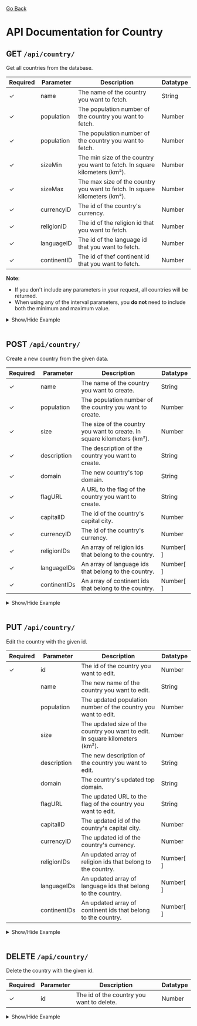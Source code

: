 [Go Back](./README.md)

# API Documentation for Country

## GET `/api/country/`

Get all countries from the database.

| Required | Parameter   | Description                                                                | Datatype |
| -------- | ----------- | -------------------------------------------------------------------------- | -------- |
| ✓        | name        | The name of the country you want to fetch.                                 | String   |
| ✓        | population  | The population number of the country you want to fetch.                    | Number   |
| ✓        | population  | The population number of the country you want to fetch.                    | Number   |
| ✓        | sizeMin     | The min size of the country you want to fetch. In square kilometers (km²). | Number   |
| ✓        | sizeMax     | The max size of the country you want to fetch. In square kilometers (km²). | Number   |
| ✓        | currencyID  | The id of the country's currency.                                          | Number   |
| ✓        | religionID  | The id of the religion id that you want to fetch.                          | Number   |
| ✓        | languageID  | The id of the language id that you want to fetch.                          | Number   |
| ✓        | continentID | The id of thef continent id that you want to fetch.                        | Number   |

**Note**:

-   If you don't include any parameters in your request, all countries will be returned.
-   When using any of the interval parameters, you **do not** need to include both the minimum and maximum value.

<details>
<summary>Show/Hide Example</summary>

Send a GET request to `/api/country/`:

Response:

```json
{
	"success": true,
	"error": "",
	"data": [
		{
			"countryID": 3,
			"countryName": "United States of America",
			"countryPopulation": 320000000,
			"countrySize": 9833520,
			"countryDescription": "The United States of America (USA; an alternate spelling...",
			"countryDomain": "us",
			"countryFlagURL": "https://countryflagsapi.com/svg/us",
			"createdAt": "1970-01-01T00:00:00.000Z",
			"updatedAt": "1970-01-01T00:00:00.000Z",
			"countryCurrencyID": 3,
			"countryCapitalID": 3,
			"city": {
				"cityID": 3,
				"cityName": "New York",
				"cityPopulation": 80000000,
				"createdAt": "1970-01-01T00:00:00.000Z",
				"updatedAt": "1970-01-01T00:00:00.000Z"
			},
			"currency": {
				"currencyID": 3,
				"currencyName": "US dollar",
				"currencySymbol": "USD",
				"createdAt": "1970-01-01T00:00:00.000Z",
				"updatedAt": "1970-01-01T00:00:00.000Z"
			},
			"continents": [
				{
					"continentID": 4,
					"continentName": "North America",
					"continentPopulation": 502737585,
					"continentSize": 24709000,
					"createdAt": "1970-01-01T00:00:00.000Z",
					"updatedAt": "1970-01-01T00:00:00.000Z",
					"countryContinent": {
						"createdAt": "1970-01-01T00:00:00.000Z",
						"updatedAt": "1970-01-01T00:00:00.000Z",
						"countryCountryID": 3,
						"continentContinentID": 4
					}
				}
			],
			"religions": [
				{
					"religionID": 3,
					"religionName": "Christianity",
					"createdAt": "1970-01-01T00:00:00.000Z",
					"updatedAt": "1970-01-01T00:00:00.000Z",
					"countryReligion": {
						"createdAt": "1970-01-01T00:00:00.000Z",
						"updatedAt": "1970-01-01T00:00:00.000Z",
						"countryCountryID": 3,
						"religionReligionID": 3
					}
				}
			],
			"languages": [
				{
					"languageID": 3,
					"languageName": "English",
					"languageNativeSpeakers": 372900000,
					"languageTotalSpeakers": 1452000000,
					"createdAt": "1970-01-01T00:00:00.000Z",
					"updatedAt": "1970-01-01T00:00:00.000Z",
					"countryLanguage": {
						"createdAt": "1970-01-01T00:00:00.000Z",
						"updatedAt": "1970-01-01T00:00:00.000Z",
						"countryCountryID": 3,
						"languageLanguageID": 3
					}
				}
			]
		},
		{
			"countryID": 6,
			"countryName": "Sweden",
			"countryPopulation": 9557422,
			"countrySize": 449964,
			"countryDescription": "Sweden is a country in Northern Europe. It is the world's second-largest...",
			"countryDomain": "se",
			"countryFlagURL": "https://countryflagsapi.com/svg/se",
			"createdAt": "1970-01-01T00:00:00.000Z",
			"updatedAt": "1970-01-01T00:00:00.000Z",
			"countryCurrencyID": 6,
			"countryCapitalID": 6,
			"city": {
				"cityID": 6,
				"cityName": "Stockholm",
				"cityPopulation": 8000000,
				"createdAt": "1970-01-01T00:00:00.000Z",
				"updatedAt": "1970-01-01T00:00:00.000Z"
			},
			"currency": {
				"currencyID": 6,
				"currencyName": "Swedish Crown",
				"currencySymbol": "SEK",
				"createdAt": "1970-01-01T00:00:00.000Z",
				"updatedAt": "1970-01-01T00:00:00.000Z"
			},
			"continents": [
				{
					"continentID": 3,
					"continentName": "Europe",
					"continentPopulation": 748456328,
					"continentSize": 10180000,
					"createdAt": "1970-01-01T00:00:00.000Z",
					"updatedAt": "1970-01-01T00:00:00.000Z",
					"countryContinent": {
						"createdAt": "1970-01-01T00:00:00.000Z",
						"updatedAt": "1970-01-01T00:00:00.000Z",
						"countryCountryID": 6,
						"continentContinentID": 3
					}
				}
			],
			"religions": [
				{
					"religionID": 3,
					"religionName": "Christianity",
					"createdAt": "1970-01-01T00:00:00.000Z",
					"updatedAt": "1970-01-01T00:00:00.000Z",
					"countryReligion": {
						"createdAt": "1970-01-01T00:00:00.000Z",
						"updatedAt": "1970-01-01T00:00:00.000Z",
						"countryCountryID": 6,
						"religionReligionID": 3
					}
				}
			],
			"languages": [
				{
					"languageID": 6,
					"languageName": "Swedish",
					"languageNativeSpeakers": 9000000,
					"languageTotalSpeakers": 20000000,
					"createdAt": "1970-01-01T00:00:00.000Z",
					"updatedAt": "1970-01-01T00:00:00.000Z",
					"countryLanguage": {
						"createdAt": "1970-01-01T00:00:00.000Z",
						"updatedAt": "1970-01-01T00:00:00.000Z",
						"countryCountryID": 6,
						"languageLanguageID": 6
					}
				}
			]
		}
	]
}
```

Send a GET request to `/api/country/` with the following body:

```json
{
	"religionID": 4
}
```

Response:

```json
{
	"success": true,
	"error": "",
	"data": [
		{
			"countryID": 4,
			"countryName": "Indonesia",
			"countryPopulation": 263991379,
			"countrySize": 1904569,
			"countryDescription": "Indonesia is a country in Southeast Asia...",
			"countryDomain": "id",
			"countryFlagURL": "https://countryflagsapi.com/svg/id",
			"createdAt": "1970-01-01T00:00:00.000Z",
			"updatedAt": "1970-01-01T00:00:00.000Z",
			"countryCurrencyID": 4,
			"countryCapitalID": 4,
			"city": {
				"cityID": 4,
				"cityName": "Jakarta",
				"cityPopulation": 20000000,
				"createdAt": "1970-01-01T00:00:00.000Z",
				"updatedAt": "1970-01-01T00:00:00.000Z"
			},
			"currency": {
				"currencyID": 4,
				"currencyName": "Indonesian rupiah",
				"currencySymbol": "IDR",
				"createdAt": "1970-01-01T00:00:00.000Z",
				"updatedAt": "1970-01-01T00:00:00.000Z"
			},
			"continents": [
				{
					"continentID": 2,
					"continentName": "Asia",
					"continentPopulation": 4713681244,
					"continentSize": 44579000,
					"createdAt": "1970-01-01T00:00:00.000Z",
					"updatedAt": "1970-01-01T00:00:00.000Z",
					"countryContinent": {
						"createdAt": "1970-01-01T00:00:00.000Z",
						"updatedAt": "1970-01-01T00:00:00.000Z",
						"countryCountryID": 4,
						"continentContinentID": 2
					}
				}
			],
			"religions": [
				{
					"religionID": 4,
					"religionName": "Islam",
					"createdAt": "1970-01-01T00:00:00.000Z",
					"updatedAt": "1970-01-01T00:00:00.000Z",
					"countryReligion": {
						"createdAt": "1970-01-01T00:00:00.000Z",
						"updatedAt": "1970-01-01T00:00:00.000Z",
						"countryCountryID": 4,
						"religionReligionID": 4
					}
				}
			],
			"languages": [
				{
					"languageID": 4,
					"languageName": "Indonesian",
					"languageNativeSpeakers": 43600000,
					"languageTotalSpeakers": 199000000,
					"createdAt": "1970-01-01T00:00:00.000Z",
					"updatedAt": "1970-01-01T00:00:00.000Z",
					"countryLanguage": {
						"createdAt": "1970-01-01T00:00:00.000Z",
						"updatedAt": "1970-01-01T00:00:00.000Z",
						"countryCountryID": 4,
						"languageLanguageID": 4
					}
				}
			]
		},
		{
			"countryID": 5,
			"countryName": "Pakistan",
			"countryPopulation": 197015900,
			"countrySize": 88080,
			"countryDescription": "Pakistan is a country in South Asia...",
			"countryDomain": "pk",
			"countryFlagURL": "https://countryflagsapi.com/svg/pk",
			"createdAt": "1970-01-01T00:00:00.000Z",
			"updatedAt": "1970-01-01T00:00:00.000Z",
			"countryCurrencyID": 5,
			"countryCapitalID": 5,
			"city": {
				"cityID": 5,
				"cityName": "Islamabad",
				"cityPopulation": 12000000,
				"createdAt": "1970-01-01T00:00:00.000Z",
				"updatedAt": "1970-01-01T00:00:00.000Z"
			},
			"currency": {
				"currencyID": 5,
				"currencyName": "Pakistani rupee",
				"currencySymbol": "PKR",
				"createdAt": "1970-01-01T00:00:00.000Z",
				"updatedAt": "1970-01-01T00:00:00.000Z"
			},
			"continents": [
				{
					"continentID": 2,
					"continentName": "Asia",
					"continentPopulation": 4713681244,
					"continentSize": 44579000,
					"createdAt": "1970-01-01T00:00:00.000Z",
					"updatedAt": "1970-01-01T00:00:00.000Z",
					"countryContinent": {
						"createdAt": "1970-01-01T00:00:00.000Z",
						"updatedAt": "1970-01-01T00:00:00.000Z",
						"countryCountryID": 5,
						"continentContinentID": 2
					}
				}
			],
			"religions": [
				{
					"religionID": 4,
					"religionName": "Islam",
					"createdAt": "1970-01-01T00:00:00.000Z",
					"updatedAt": "1970-01-01T00:00:00.000Z",
					"countryReligion": {
						"createdAt": "1970-01-01T00:00:00.000Z",
						"updatedAt": "1970-01-01T00:00:00.000Z",
						"countryCountryID": 5,
						"religionReligionID": 4
					}
				}
			],
			"languages": [
				{
					"languageID": 5,
					"languageName": "Punjabi",
					"languageNativeSpeakers": 12000000,
					"languageTotalSpeakers": 32000000,
					"createdAt": "1970-01-01T00:00:00.000Z",
					"updatedAt": "1970-01-01T00:00:00.000Z",
					"countryLanguage": {
						"createdAt": "1970-01-01T00:00:00.000Z",
						"updatedAt": "1970-01-01T00:00:00.000Z",
						"countryCountryID": 5,
						"languageLanguageID": 5
					}
				}
			]
		}
	]
}
```

</details>
<br>

## POST `/api/country/`

Create a new country from the given data.

| Required | Parameter    | Description                                                             | Datatype  |
| -------- | ------------ | ----------------------------------------------------------------------- | --------- |
| ✓        | name         | The name of the country you want to create.                             | String    |
| ✓        | population   | The population number of the country you want to create.                | Number    |
| ✓        | size         | The size of the country you want to create. In square kilometers (km²). | Number    |
| ✓        | description  | The description of the country you want to create.                      | String    |
| ✓        | domain       | The new country's top domain.                                           | String    |
| ✓        | flagURL      | A URL to the flag of the country you want to create.                    | String    |
| ✓        | capitalID    | The id of the country's capital city.                                   | Number    |
| ✓        | currencyID   | The id of the country's currency.                                       | Number    |
| ✓        | religionIDs  | An array of religion ids that belong to the country.                    | Number[ ] |
| ✓        | languageIDs  | An array of language ids that belong to the country.                    | Number[ ] |
| ✓        | continentIDs | An array of continent ids that belong to the country.                   | Number[ ] |

<details>
<summary>Show/Hide Example</summary>

Send a POST request to `/api/country/` with the following body:

```json
{
	"name": "Sweden",
	"population": 10250000,
	"size": 450295,
	"description": "Sweden is a Scandinavian nation with thousands of coastal islands and inland lakes.",
	"domain": ".se",
	"flagURL": "https://domain.com/se.png",
	"capitalID": 1,
	"currencyID": 1,
	"religionIDs": [1, 2],
	"languageIDs": [1, 2],
	"continentIDs": [1, 2]
}
```

Response:

```json
{
	"success": true,
	"error": "",
	"data": {
		"countryID": 1,
		"countryName": "Sweden",
		"countryPopulation": 10250000,
		"countrySize": 450295,
		"countryDescription": "Sweden is a Scandinavian nation with thousands of coastal islands and inland lakes.",
		"countryDomain": ".se",
		"countryFlagURL": "https://domain.com/se.png",
		"countryCapitalID": 1,
		"countryCurrencyID": 1,
		"updatedAt": "1970-01-01T00:00:00.000Z",
		"createdAt": "1970-01-01T00:00:00.000Z"
	}
}
```

</details>
<br>

## PUT `/api/country/`

Edit the country with the given id.

| Required | Parameter    | Description                                                                   | Datatype  |
| -------- | ------------ | ----------------------------------------------------------------------------- | --------- |
| ✓        | id           | The id of the country you want to edit.                                       | Number    |
|          | name         | The new name of the country you want to edit.                                 | String    |
|          | population   | The updated population number of the country you want to edit.                | Number    |
|          | size         | The updated size of the country you want to edit. In square kilometers (km²). | Number    |
|          | description  | The new description of the country you want to edit.                          | String    |
|          | domain       | The country's updated top domain.                                             | String    |
|          | flagURL      | The updated URL to the flag of the country you want to edit.                  | String    |
|          | capitalID    | The updated id of the country's capital city.                                 | Number    |
|          | currencyID   | The updated id of the country's currency.                                     | Number    |
|          | religionIDs  | An updated array of religion ids that belong to the country.                  | Number[ ] |
|          | languageIDs  | An updated array of language ids that belong to the country.                  | Number[ ] |
|          | continentIDs | An updated array of continent ids that belong to the country.                 | Number[ ] |

<details>
<summary>Show/Hide Example</summary>

Send a PUT request to `/api/country/` with the following body:

```json
{
	"id": 1,
	"name": "Konungariket Sverige"
}
```

Response:

```json
{
	"success": true,
	"error": "",
	"data": {
		"countryID": 1,
		"countryName": "Konungariket Sverige",
		"countryPopulation": 10250000,
		"countrySize": 450295,
		"countryDescription": "Sweden is a Scandinavian nation with thousands of coastal islands and inland lakes.",
		"countryDomain": ".se",
		"countryFlagURL": "https://domain.com/se.png",
		"countryCapitalID": 1,
		"countryCurrencyID": 1,
		"updatedAt": "1970-01-01T00:00:00.000Z",
		"createdAt": "1970-01-01T00:00:00.000Z"
	}
}
```

</details>
<br>

## DELETE `/api/country/`

Delete the country with the given id.

| Required | Parameter | Description                               | Datatype |
| -------- | --------- | ----------------------------------------- | -------- |
| ✓        | id        | The id of the country you want to delete. | Number   |

<details>
<summary>Show/Hide Example</summary>

Send a DELETE request to `/api/country/` with the following body:

```json
{
	"id": 1
}
```

Response:

```json
{
	"success": true,
	"error": "",
	"data": 1
}
```

</details>
